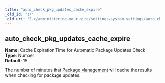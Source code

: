 ```yaml
---
title: "auto_check_pkg_updates_cache_expire"
_old_id: "27"
_old_uri: "2.x/administering-your-site/settings/system-settings/auto_check_pkg_updates_cache_expire"
---
```


auto\_check\_pkg\_updates\_cache\_expire
----------------------------------------

**Name**: Cache Expiration Time for Automatic Package Updates Check   
**Type**: Number   
**Default**: 15

The number of minutes that [Package Management](/revolution/2.x/developing-in-modx/advanced-development/package-management "Package Management") will cache the results when checking for package updates.